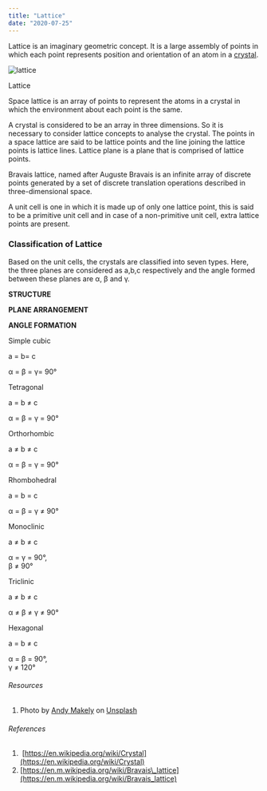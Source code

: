 ```yaml
---
title: "Lattice"
date: "2020-07-25"
---
```


Lattice is an imaginary geometric concept. It is a large assembly of points in which each point represents position and orientation of an atom in a [crystal](https://chemistdictionary.com/crystal/).

![lattice](https://chemistdictionary.com/wp-content/uploads/2020/07/lattice-scaled.jpg)

Lattice

Space lattice is an array of points to represent the atoms in a crystal in which the environment about each point is the same.

A crystal is considered to be an array in three dimensions. So it is necessary to consider lattice concepts to analyse the crystal. The points in a space lattice are said to be lattice points and the line joining the lattice points is lattice lines. Lattice plane is a plane that is comprised of lattice points.

Bravais lattice, named after Auguste Bravais is an infinite array of discrete points generated by a set of discrete translation operations described in three-dimensional space.

A unit cell is one in which it is made up of only one lattice point, this is said to be a primitive unit cell and in case of a non-primitive unit cell, extra lattice points are present.

### Classification of Lattice

Based on the unit cells, the crystals are classified into seven types. Here, the three planes are considered as a,b,c respectively and the angle formed between these planes are α, β and γ.

**STRUCTURE**

**PLANE ARRANGEMENT**

**ANGLE FORMATION**

Simple cubic

a = b= c

α = β = γ= 90°

Tetragonal

a = b ≠ c

α = β = γ = 90°

Orthorhombic

a ≠ b ≠ c

α = β = γ = 90°

Rhombohedral

a = b = c

α = β = γ ≠ 90°

Monoclinic

a ≠ b ≠ c

α = γ = 90°,  
β ≠ 90°

Triclinic

a ≠ b ≠ c

α ≠ β ≠ γ ≠ 90°

Hexagonal

a = b ≠ c

α = β = 90°,  
γ ≠ 120°

###### Resources

1. Photo by [Andy Makely](https://unsplash.com/@rendermouse?utm_source=unsplash&utm_medium=referral&utm_content=creditCopyText) on [Unsplash](https://unsplash.com/s/photos/cube?utm_source=unsplash&utm_medium=referral&utm_content=creditCopyText)

###### References

1.  [](http://education.jlab.org/itselemental/)[https://en.wikipedia.org/wiki/Crystal](https://en.wikipedia.org/wiki/Crystal)
2. [](http://education.jlab.org/itselemental/)[https://en.m.wikipedia.org/wiki/Bravais\_lattice](https://en.m.wikipedia.org/wiki/Bravais_lattice)
